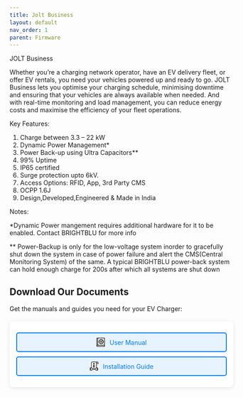 ```yaml
---
title: Jolt Business
layout: default
nav_order: 1
parent: Firmware
---
```



JOLT Business

Whether you’re a charging network operator, have an EV delivery fleet, or offer EV rentals, you need your vehicles powered up and ready to go. JOLT Business lets you optimise your charging schedule, minimising downtime and ensuring that your vehicles are always available when needed. And with real-time monitoring and load management, you can reduce energy costs and maximise the efficiency of your fleet operations.

Key Features:

1. Charge between 3.3 – 22 kW
2. Dynamic Power Management*
3. Power Back-up using Ultra Capacitors**
4. 99% Uptime
5. IP65 certified
6. Surge protection upto 6kV.
7. Access Options: RFID, App, 3rd Party CMS
8. OCPP 1.6J
9. Design,Developed,Engineered & Made in India



Notes:

*Dynamic Power mangement requires additional hardware for it to be enabled. Contact BRIGHTBLU for more info

** Power-Backup is only for the low-voltage system inorder to gracefully shut down the system in case of power failure and alert the CMS(Central Monitoring System) of the same. A typical BRIGHTBLU power-back system can hold enough charge for 200s after which all systems are shut down


## Download Our Documents

Get the manuals and guides you need for your EV Charger:

<div class="download-container">
    <div class="download-item">
        <a href="assets/manuals/user-manual.pdf" class="download-link" download>
            <img src="assets/images/book_7576757.png" alt="User Manual Icon" class="download-icon">
            User Manual
        </a>
    </div>
    <div class="download-item">
        <a href="assets/manuals/installation-guide.pdf" class="download-link" download>
            <img src="assets/images/info_2068956.png" alt="Installation Guide Icon" class="download-icon">
            Installation Guide
        </a>
    </div>
</div>

<style>
.download-container {
    max-width: 600px;
    margin: 20px auto;
    background: white;
    border-radius: 8px;
    box-shadow: 0 2px 10px rgba(0, 0, 0, 0.1);
    padding: 15px;
    text-align: center;
}

.download-item {
    margin: 10px 0;
}

.download-link {
    display: flex;
    align-items: center;
    justify-content: center;
    text-decoration: none;
    color: #007BFF;
    background-color: #e7f3ff;
    border: 2px solid #007BFF;
    border-radius: 5px;
    padding: 10px;
    transition: all 0.3s ease;
}

.download-link:hover {
    background-color: #007BFF;
    color: white;
    transform: scale(1.05);
}

.download-icon {
    width: 20px;
    height: 20px;
    margin-right: 10px;
}
</style>
